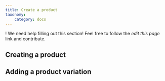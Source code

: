 ```yaml
---
title: Create a product
taxonomy:
    category: docs
---
```


! We need help filling out this section! Feel free to follow the *edit this page* link and contribute.

## Creating a product

## Adding a product variation
